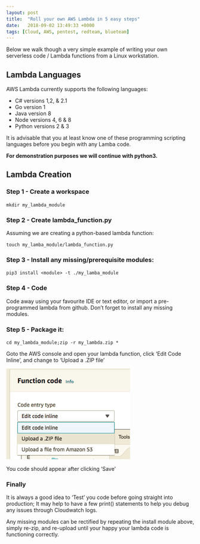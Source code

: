 ```yaml
---
layout: post
title:  "Roll your own AWS Lambda in 5 easy steps"
date:   2018-09-02 13:49:33 +0000
tags: [Cloud, AWS, pentest, redteam, blueteam]
---
```

Below we walk though a very simple example of writing your own serverless code / Lambda functions from a Linux workstation.

## Lambda Languages
AWS Lambda currently supports the following languages:
* C# versions 1,2, & 2.1
* Go version 1
* Java version 8
* Node versions 4, 6 & 8
* Python versions 2 & 3

It is advisable that you at least know one of these programming scripting languages before you begin with any Lamba code.

**For demonstration purposes we will continue with python3.**

## Lambda Creation
### Step 1 - Create a workspace
```
mkdir my_lambda_module
```
### Step 2 - Create lambda_function.py
Assuming we are creating a python-based lambda function:
```
touch my_lamba_module/lambda_function.py
```
### Step 3 - Install any missing/prerequisite modules:
```
pip3 install <module> -t ./my_lamba_module
```

### Step 4 - Code
Code away using your favourite IDE or text editor, or import a pre-programmed lambda from github. Don’t forget to install any missing modules.

### Step 5 - Package it:
```
cd my_lambda_module;zip -r my_lambda.zip *
```
Goto the AWS console and open your lambda function, click ‘Edit Code Inline’, and change to ‘Upload a .ZIP file’

![](/assets/lambda_3.png)

You code should appear after clicking ‘Save’

### Finally
It is always a good idea to ‘Test’ you code before going straight into production; It may help to have a few print() statements to help you debug any issues through Cloudwatch logs.

Any missing modules can be rectified by repeating the install module above, simply re-zip, and re-upload until your happy your lambda code is functioning correctly.

